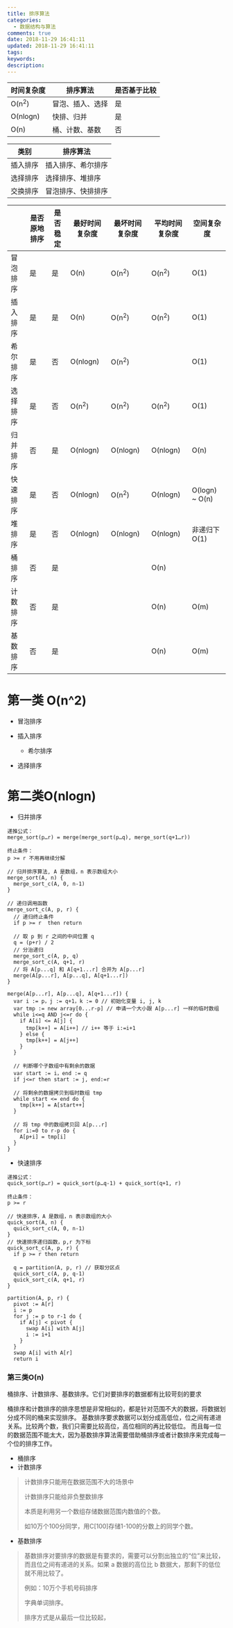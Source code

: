 ```yaml
---
title: 排序算法
categories:
  - 数据结构与算法
comments: true
date: 2018-11-29 16:41:11
updated: 2018-11-29 16:41:11
tags:
keywords:
description:
---
```



<!-- more -->


| 时间复杂度 | 排序算法 | 是否基于比较
|---|---|---|
|O(n<sup>2</sup>)|冒泡、插入、选择|是
|O(nlogn)|快排、归并|是
|O(n)|桶、计数、基数|否


| 类别 | 排序算法
|---|---|
|插入排序|插入排序、希尔排序
|选择排序|选择排序、堆排序
|交换排序|冒泡排序、快排排序


|| 是否原地排序 | 是否稳定 | 最好时间复杂度 | 最坏时间复杂度 | 平均时间复杂度 | 空间复杂度
|---|---|---|---|---|---|---|
|冒泡排序|是|是|O(n)|O(n<sup>2</sup>)|O(n<sup>2</sup>)|O(1)
|插入排序|是|是|O(n)|O(n<sup>2</sup>)|O(n<sup>2</sup>)|O(1)
|希尔排序|是|否|O(nlogn)|O(n<sup>2</sup>)| |O(1)
|选择排序|是|否|O(n<sup>2</sup>)|O(n<sup>2</sup>)|O(n<sup>2</sup>)|O(1)
|归并排序|否|是|O(nlogn)|O(nlogn)|O(nlogn)|O(n)
|快速排序|是|否|O(nlogn)|O(n<sup>2</sup>)|O(nlogn)|O(logn) ~ O(n)
|堆排序|是|否|O(nlogn)|O(nlogn)|O(nlogn)|非递归下 O(1)
|桶排序  |否|是| | |O(n)|
|计数排序|否|是| | |O(n)|O(m)
|基数排序|否|是| | |O(n)|O(m)



# 第一类 O(n^2)

- 冒泡排序

- 插入排序

  - 希尔排序

- 选择排序

# 第二类O(nlogn)

- 归并排序

```
递推公式：
merge_sort(p…r) = merge(merge_sort(p…q), merge_sort(q+1…r))

终止条件：
p >= r 不用再继续分解
```

```
// 归并排序算法, A 是数组，n 表示数组大小
merge_sort(A, n) {
  merge_sort_c(A, 0, n-1)
}

// 递归调用函数
merge_sort_c(A, p, r) {
  // 递归终止条件
  if p >= r  then return

  // 取 p 到 r 之间的中间位置 q
  q = (p+r) / 2
  // 分治递归
  merge_sort_c(A, p, q)
  merge_sort_c(A, q+1, r)
  // 将 A[p...q] 和 A[q+1...r] 合并为 A[p...r]
  merge(A[p...r], A[p...q], A[q+1...r])
}
```

```
merge(A[p...r], A[p...q], A[q+1...r]) {
  var i := p，j := q+1，k := 0 // 初始化变量 i, j, k
  var tmp := new array[0...r-p] // 申请一个大小跟 A[p...r] 一样的临时数组
  while i<=q AND j<=r do {
    if A[i] <= A[j] {
      tmp[k++] = A[i++] // i++ 等于 i:=i+1
    } else {
      tmp[k++] = A[j++]
    }
  }

  // 判断哪个子数组中有剩余的数据
  var start := i，end := q
  if j<=r then start := j, end:=r

  // 将剩余的数据拷贝到临时数组 tmp
  while start <= end do {
    tmp[k++] = A[start++]
  }

  // 将 tmp 中的数组拷贝回 A[p...r]
  for i:=0 to r-p do {
    A[p+i] = tmp[i]
  }
}
```

- 快速排序

```
递推公式：
quick_sort(p…r) = quick_sort(p…q-1) + quick_sort(q+1, r)

终止条件：
p >= r
```

```
// 快速排序，A 是数组，n 表示数组的大小
quick_sort(A, n) {
  quick_sort_c(A, 0, n-1)
}
// 快速排序递归函数，p,r 为下标
quick_sort_c(A, p, r) {
  if p >= r then return

  q = partition(A, p, r) // 获取分区点
  quick_sort_c(A, p, q-1)
  quick_sort_c(A, q+1, r)
}
```

```
partition(A, p, r) {
  pivot := A[r]
  i := p
  for j := p to r-1 do {
    if A[j] < pivot {
      swap A[i] with A[j]
      i := i+1
    }
  }
  swap A[i] with A[r]
  return i
```

### 第三类O(n)

桶排序、计数排序、基数排序。它们对要排序的数据都有比较苛刻的要求

桶排序和计数排序的排序思想是非常相似的，都是针对范围不大的数据，将数据划分成不同的桶来实现排序。
基数排序要求数据可以划分成高低位，位之间有递进关系。比较两个数，我们只需要比较高位，高位相同的再比较低位。
而且每一位的数据范围不能太大，因为基数排序算法需要借助桶排序或者计数排序来完成每一个位的排序工作。


- 桶排序
- 计数排序

> 计数排序只能用在数据范围不大的场景中
>
> 计数排序只能给非负整数排序
>
> 本质是利用另一个数组存储数据范围内数值的个数。
>
> 如10万个100分同学，用C[100]存储1-100的分数上的同学个数。

- 基数排序

> 基数排序对要排序的数据是有要求的，需要可以分割出独立的“位”来比较，而且位之间有递进的关系。如果 a 数据的高位比 b 数据大，那剩下的低位就不用比较了。
>
> 例如：10万个手机号码排序
>
> 字典单词排序。
>
> 排序方式是从最后一位比较起，

